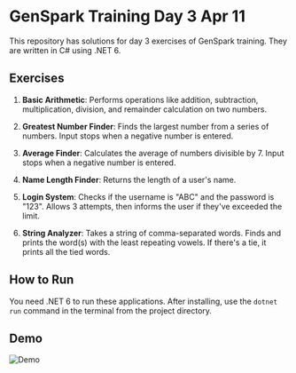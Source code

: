 # GenSpark Training Day 3 Apr 11

This repository has solutions for day 3 exercises of GenSpark training. They are written in C# using .NET 6.

## Exercises

1. **Basic Arithmetic**: Performs operations like addition, subtraction, multiplication, division, and remainder calculation on two numbers.

2. **Greatest Number Finder**: Finds the largest number from a series of numbers. Input stops when a negative number is entered.

3. **Average Finder**: Calculates the average of numbers divisible by 7. Input stops when a negative number is entered.

4. **Name Length Finder**: Returns the length of a user's name.

5. **Login System**: Checks if the username is "ABC" and the password is "123". Allows 3 attempts, then informs the user if they've exceeded the limit.

6. **String Analyzer**: Takes a string of comma-separated words. Finds and prints the word(s) with the least repeating vowels. If there's a tie, it prints all the tied words.

## How to Run

You need .NET 6 to run these applications. After installing, use the `dotnet run` command in the terminal from the project directory.

## Demo
![Demo]()